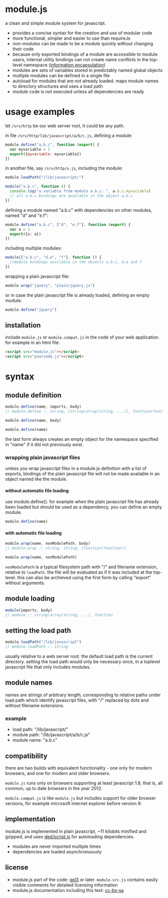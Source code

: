 # module.js
a clean and simple module system for javascript.

  - provides a concise syntax for the creation and use of modular code
  - more functional, simpler and easier to use than requireJs
  - non-modules can be made to be a module quickly without changing their code
  - because only exported bindings of a module are accessible to module users, internal utility bindings can not create name conflicts in the top-level namespace ([information encapsulation](http://en.wikipedia.org/wiki/information_hiding))
  - modules are sets of variables stored in predictably named global objects
  - multiple modules can be defined in a single file
  - autoload for modules that are not already loaded. maps module names to directory structures and uses a load path
  - module code is not executed unless all dependencies are ready

# usage examples
let ```/srv/http``` be our web server root, it could be any path.

in file ``/srv/http/lib/javascript/a/b/c.js``, defining a module:
```javascript
module.define("a.b.c", function (export) {
  var myvariable = 1
  export({myvariable: myvariable})
})
```

in another file, say ``/srv/http/x.js``, including the module:
```javascript
module.loadPath("/lib/javascript/")

module("a.b.c", function () {
  console.log("a variable from module a.b.c: ", a.b.c.myvariable)
  // all a.b.c bindings are available in the object a.b.c
})
```

defining a module named "a.b.c" with dependencies on other modules, named "d" and "e.f":
```javascript
module.define("a.b.c", ["d", "e.f"], function (export) {
  var a = 1
  export({a: a})
})
```

including multiple modules:
```javascript
module(["a.b.c", "d.e", "f"], function () {
  //module bindings available in the objects a.b.c, d.e and f
})
```

wrapping a plain javascript file:
```javascript
module.wrap("jquery", "plain/jquery.js")
```

or in case the plain javascript file is already loaded, defining an empty module:
```javascript
module.define("jquery")
```

## installation
include ``module.js`` or ``module.compat.js`` in the code of your web application.
for example in an html file:

```html
<script src="module.js"></script>
<script src="yourcode.js"></script>
```

# syntax
## module definition
```javascript
module.define(name, imports, body)
// module.define :: string, [string\array(string, ...)], function(function)
```
```javascript
module.define(name, body)
```
```javascript
module.define(name)
```

the last form always creates an empty object for the namespace specified in "name" if it did not previously exist.

### wrapping plain javascript files
unless you wrap javascript files in a module.js definition with a list of exports, bindings of the plain javascript file will not be made available in an object named like the module.

#### without automatic file loading
use module.define().
for example when the plain javascript file has already been loaded but should be used as a dependency, you can define an empty module.
```javascript
module.define(name)
```

#### with automatic file loading
```javascript
module.wrap(name, nonModulePath, body)
// module.wrap :: string, string, [function(function)]
```
```javascript
module.wrap(name, nonModulePath)
```

``nonModulePath`` is a typical filesystem path with "/" and filename extension, relative to ``loadPath``.
the file will be evaluated as if it was included at the top-level. this can also be archieved using the first form by calling "export" without arguments.

## module loading
```javascript
module(imports, body)
// module :: string\array(string, ...), function
```

## setting the load path
```javascript
module.loadPath("/lib/javascript")
// module.loadPath :: string
```

usually relative to a web server root. the default load path is the current directory.
setting the load path would only be necessary once, in a toplevel javascript file that only includes modules.

## module names
names are strings of arbitrary length, corresponding to relative paths under load path which identify javascript files, with "/" replaced by dots and without filename extensions.

### example
- load path: "/lib/javascript/"
- module path: "/lib/javascript/a/b/c.js"
- module name:
    "a.b.c"

## compatibility
there are two builds with equivalent functionality - one only for modern browsers, and one for modern and older browsers.

``module.js`` runs only on browsers supporting at least javascript 1.8, that is, all common, up to date browsers in the year 2012.

``module.compat.js`` is like ``module.js`` but includes support for older browser versions, for example microsoft internet explorer before version 9.

## implementation
module.js is implemented in plain javascript, ~11 kilobits minified and gzipped, and uses [ded/script.js](https://github.com/ded/script.js) for autoloading dependencies.

- modules are never imported multiple times
- dependencies are loaded asynchronuously

## license
- module.js part of the code: [gpl3](http://www.gnu.org/licenses/gpl-3.0.txt) or later. ``module.src.js`` contains easily visible comments for detailed licensing information
- module.js documentation including this text: [cc-by-sa](http://creativecommons.org/licenses/by-sa/4.0/)
